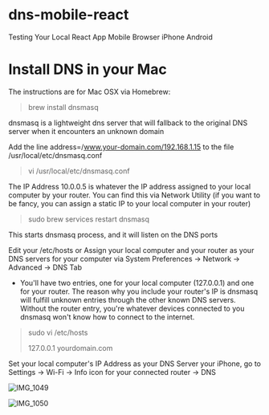 # dns-mobile-react
Testing Your Local React App Mobile Browser iPhone Android

# Install DNS in your Mac
The instructions are for Mac OSX via Homebrew:

> brew install dnsmasq

dnsmasq is a lightweight dns server that will fallback to the original DNS server when it encounters an unknown domain

Add the line address=/www.your-domain.com/192.168.1.15 to the file /usr/local/etc/dnsmasq.conf

> vi /usr/local/etc/dnsmasq.conf

The IP Address 10.0.0.5 is whatever the IP address assigned to your local computer by your router. You can find this via Network Utility (if you want to be fancy, you can assign a static IP to your local computer in your router)

> sudo brew services restart dnsmasq

This starts dnsmasq process, and it will listen on the DNS ports

Edit your /etc/hosts or Assign your local computer and your router as your DNS servers for your computer via System Preferences -> Network -> Advanced -> DNS Tab
* You'll have two entries, one for your local computer (127.0.0.1) and one for your router. The reason why you include your router's IP is dnsmasq will fulfill unknown entries through the other known DNS servers. Without the router entry, you're whatever devices connected to you dnsmasq won't know how to connect to the internet.

> sudo vi /etc/hosts
>
> 127.0.0.1  yourdomain.com

Set your local computer's IP Address as your DNS Server your iPhone, go to Settings -> Wi-Fi -> Info icon for your connected router -> DNS

![IMG_1049](https://user-images.githubusercontent.com/19804605/155190823-8837fbbb-bbe0-45d9-bbb3-7b1f3d473899.PNG)

![IMG_1050](https://user-images.githubusercontent.com/19804605/155190865-ec1d3d8a-eff1-42f6-a542-a3388518ff06.PNG)

